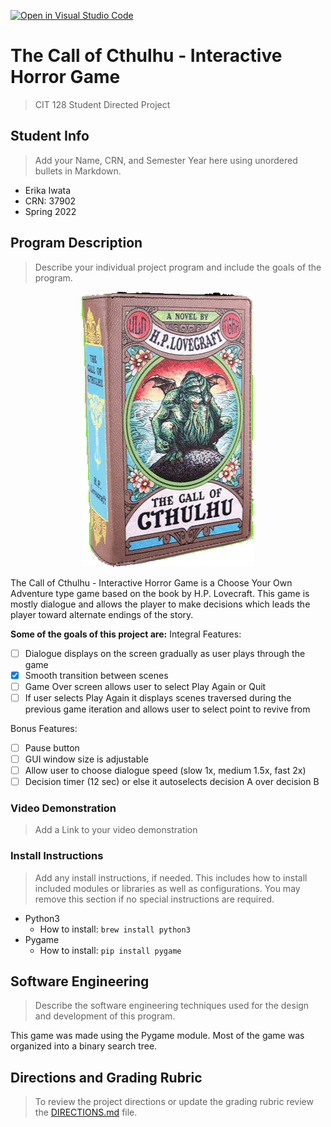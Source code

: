 [![Open in Visual Studio Code](https://classroom.github.com/assets/open-in-vscode-f059dc9a6f8d3a56e377f745f24479a46679e63a5d9fe6f495e02850cd0d8118.svg)](https://classroom.github.com/online_ide?assignment_repo_id=6908356&assignment_repo_type=AssignmentRepo)
# The Call of Cthulhu - Interactive Horror Game

>CIT 128 Student Directed Project


## Student Info

>Add your Name, CRN, and Semester Year here using unordered bullets in Markdown.

* Erika Iwata
* CRN: 37902
* Spring 2022


## Program Description

>Describe your individual project program and include the goals of the program.

<p
    align = "center"
>
<img
    src = "assets/Cthulhu Book.gif"
    alt = "Cthulhu Book"
    style = "display: inline-block; max-width: 100 px"
>
</p>

The Call of Cthulhu - Interactive Horror Game is a Choose Your Own Adventure type game based on the book by H.P. Lovecraft. This game is mostly dialogue and allows the player to make decisions which leads the player toward alternate endings of the story.

**Some of the goals of this project are:**
Integral Features:
- [ ] Dialogue displays on the screen gradually as user plays through the game
- [X] Smooth transition between scenes
- [ ] Game Over screen allows user to select Play Again or Quit
- [ ] If user selects Play Again it displays scenes traversed during the previous game iteration and allows user to select point to revive from

Bonus Features:
- [ ] Pause button
- [ ] GUI window size is adjustable
- [ ] Allow user to choose dialogue speed (slow 1x, medium 1.5x, fast 2x)
- [ ] Decision timer (12 sec) or else it autoselects decision A over decision B

### Video Demonstration

>Add a Link to your video demonstration

### Install Instructions

>Add any install instructions, if needed. This includes how to install included modules or libraries as well as configurations. You may remove this section if no special instructions are required.

- Python3
    - How to install: `brew install python3`
- Pygame
    - How to install: `pip install pygame`

## Software Engineering

>Describe the software engineering techniques used for the design and development of this program.

This game was made using the Pygame module. Most of the game was organized into a binary search tree.

## Directions and Grading Rubric

>To review the project directions or update the grading rubric review the [DIRECTIONS.md](DIRECTIONS.md) file.
